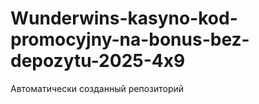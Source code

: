# Wunderwins-kasyno-kod-promocyjny-na-bonus-bez-depozytu-2025-4x9
Автоматически созданный репозиторий
